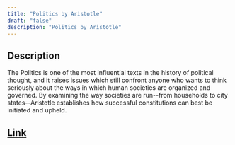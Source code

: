 ```yaml
---
title: "Politics by Aristotle"
draft: "false"
description: "Politics by Aristotle"
---
```


## Description

The Politics is one of the most influential texts in the history of political thought, and it raises issues which still confront anyone who wants to think seriously about the ways in which human societies are organized and governed. By examining the way societies are run--from households to city states--Aristotle establishes how successful constitutions can best be initiated and upheld.

## [Link](https://www.amazon.com/Politics-Aristotle/dp/160459764X)

